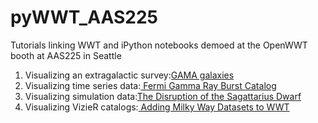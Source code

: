 # pyWWT_AAS225
Tutorials linking WWT and iPython notebooks demoed at the OpenWWT booth at AAS225 in Seattle
<ol>
<li>Visualizing an extragalactic survey:<a href=http://nbviewer.ipython.org/github/marksubbarao/pyWWT_AAS225/blob/master/Visualizing%20GAMA.ipynb">GAMA galaxies</a></li>
<li>Visualizing time series data:<a href="http://nbviewer.ipython.org/github/marksubbarao/pyWWT_AAS225/blob/master/Fermi%20Gamma%20Ray%20Bursts%20.ipynb"> Fermi Gamma Ray Burst Catalog</a></li>
<li>Visualizing simulation data:<a href="http://nbviewer.ipython.org/github/marksubbarao/pyWWT_AAS225/blob/master/SgrStream.ipynb">The Disruption of the Sagattarius Dwarf</a></li>
<li>Visualizing VizieR catalogs:<a href="http://nbviewer.ipython.org/github/marksubbarao/pyWWT_AAS225/blob/master/MilkyWay%20Datasets%20for%20Visualization.ipynb"> Adding Milky Way Datasets to WWT</a>
</ol>

